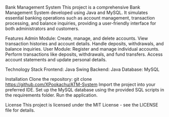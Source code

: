 Bank Management System
This project is a comprehensive Bank Management System developed using Java and MySQL. It simulates essential banking operations such as account management, transaction processing, and balance inquiries, providing a user-friendly interface for both administrators and customers.

Features
Admin Module:
Create, manage, and delete accounts.
View transaction histories and account details.
Handle deposits, withdrawals, and balance inquiries.
User Module:
Register and manage individual accounts.
Perform transactions like deposits, withdrawals, and fund transfers.
Access account statements and update personal details.

Technology Stack
Frontend: Java Swing
Backend: Java
Database: MySQL

Installation
Clone the repository:
git clone https://github.com/XPookachu/ATM-System
Import the project into your preferred IDE.
Set up the MySQL database using the provided SQL scripts in the requirements folder.
Run the application.

License
This project is licensed under the MIT License - see the LICENSE file for details.

